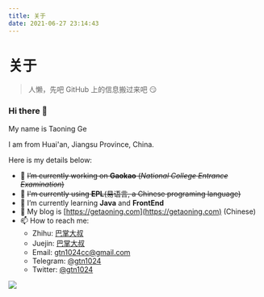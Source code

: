 ```yaml
---
title: 关于
date: 2021-06-27 23:14:43
---
```


# 关于

> 人懒，先吧 GitHub 上的信息搬过来吧 😏

### Hi there 👋

My name is Taoning Ge

I am from Huai'an, Jiangsu Province, China.

Here is my details below:

- 🔭 ~~I’m currently working on **Gaokao** (_National College Entrance Examination_)~~
- 🍙 ~~I'm currently using **EPL**(易语言, a Chinese programing language)~~
- 🌱 I’m currently learning **Java** and **FrontEnd**
- 🔗 My blog is [https://getaoning.com](https://getaoning.com) (Chinese)
- 📫 How to reach me:
  - Zhihu: [巴掌大叔](https://www.zhihu.com/people/gtn1024)
  - Juejin: [巴掌大叔](https://juejin.cn/user/747323640003469)
  - Email: [gtn1024cc@gmail.com](mailto:gtn1024cc@gmail.com)
  - Telegram: [@gtn1024](https://t.me/gtn1024)
  - Twitter: [@gtn1024](https://twitter.com/gtn1024)

![](https://github-readme-stats.vercel.app/api?username=gtn1024&show_icons=true)
